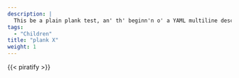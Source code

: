 ```yaml
---
description: |
  This be a plain plank test, an' th' beginn'n o' a YAML multiline description…
tags:
  - "Children"
title: "plank X"
weight: 1
---
```

{{< piratify >}}
